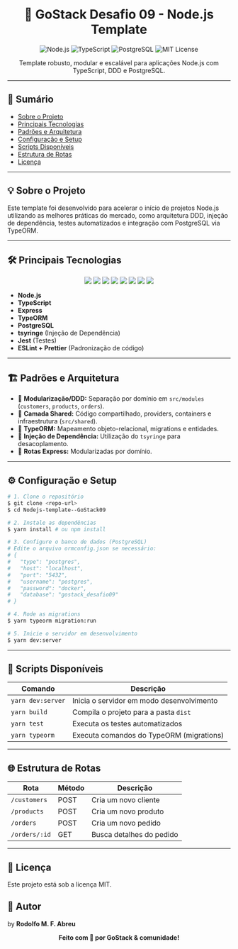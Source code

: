 <div align="center">
  <h1>🚀 GoStack Desafio 09 - Node.js Template</h1>
  <p>
    <img src="https://img.shields.io/badge/Node.js-14.x-green.svg" alt="Node.js" />
    <img src="https://img.shields.io/badge/TypeScript-3.8.x-blue.svg" alt="TypeScript" />
    <img src="https://img.shields.io/badge/PostgreSQL-12.x-blue.svg" alt="PostgreSQL" />
    <img src="https://img.shields.io/badge/License-MIT-yellow.svg" alt="MIT License" />
  </p>
  <p>Template robusto, modular e escalável para aplicações Node.js com TypeScript, DDD e PostgreSQL.</p>
</div>

---

## 📑 Sumário
- [Sobre o Projeto](#-sobre-o-projeto)
- [Principais Tecnologias](#-principais-tecnologias)
- [Padrões e Arquitetura](#-padrões-e-arquitetura)
- [Configuração e Setup](#-configuração-e-setup)
- [Scripts Disponíveis](#-scripts-disponíveis)
- [Estrutura de Rotas](#-estrutura-de-rotas)
- [Licença](#-licença)

---

## 💡 Sobre o Projeto

Este template foi desenvolvido para acelerar o início de projetos Node.js utilizando as melhores práticas do mercado, como arquitetura DDD, injeção de dependência, testes automatizados e integração com PostgreSQL via TypeORM.

---

## 🛠️ Principais Tecnologias

<div align="center">
  <img src="https://img.shields.io/badge/Node.js-14.x-green.svg" />
  <img src="https://img.shields.io/badge/TypeScript-3.8.x-blue.svg" />
  <img src="https://img.shields.io/badge/Express-4.x-lightgrey.svg" />
  <img src="https://img.shields.io/badge/TypeORM-0.2.x-orange.svg" />
  <img src="https://img.shields.io/badge/tsyringe-inject-brightgreen.svg" />
  <img src="https://img.shields.io/badge/Jest-testing-red.svg" />
  <img src="https://img.shields.io/badge/ESLint-linting-blueviolet.svg" />
  <img src="https://img.shields.io/badge/Prettier-formatting-ff69b4.svg" />
</div>

- **Node.js**
- **TypeScript**
- **Express**
- **TypeORM**
- **PostgreSQL**
- **tsyringe** (Injeção de Dependência)
- **Jest** (Testes)
- **ESLint + Prettier** (Padronização de código)

---

## 🏗️ Padrões e Arquitetura

- 🔹 **Modularização/DDD:** Separação por domínio em `src/modules` (`customers`, `products`, `orders`).
- 🔹 **Camada Shared:** Código compartilhado, providers, containers e infraestrutura (`src/shared`).
- 🔹 **TypeORM:** Mapeamento objeto-relacional, migrations e entidades.
- 🔹 **Injeção de Dependência:** Utilização do `tsyringe` para desacoplamento.
- 🔹 **Rotas Express:** Modularizadas por domínio.

---

## ⚙️ Configuração e Setup

```bash
# 1. Clone o repositório
$ git clone <repo-url>
$ cd Nodejs-template--GoStack09

# 2. Instale as dependências
$ yarn install # ou npm install

# 3. Configure o banco de dados (PostgreSQL)
# Edite o arquivo ormconfig.json se necessário:
# {
#   "type": "postgres",
#   "host": "localhost",
#   "port": "5432",
#   "username": "postgres",
#   "password": "docker",
#   "database": "gostack_desafio09"
# }

# 4. Rode as migrations
$ yarn typeorm migration:run

# 5. Inicie o servidor em desenvolvimento
$ yarn dev:server
```

---

## 📜 Scripts Disponíveis

| Comando                | Descrição                                 |
|------------------------|-------------------------------------------|
| `yarn dev:server`      | Inicia o servidor em modo desenvolvimento |
| `yarn build`           | Compila o projeto para a pasta `dist`     |
| `yarn test`            | Executa os testes automatizados           |
| `yarn typeorm`         | Executa comandos do TypeORM (migrations)  |

---

## 🌐 Estrutura de Rotas

| Rota                | Método | Descrição                |
|---------------------|--------|--------------------------|
| `/customers`        | POST   | Cria um novo cliente     |
| `/products`         | POST   | Cria um novo produto     |
| `/orders`           | POST   | Cria um novo pedido      |
| `/orders/:id`       | GET    | Busca detalhes do pedido |

---

## 📝 Licença

Este projeto está sob a licença MIT.

## 👤 Autor
by **Rodolfo M. F. Abreu**

<div align="center">
  <strong>Feito com 💙 por GoStack & comunidade!</strong>
</div>
